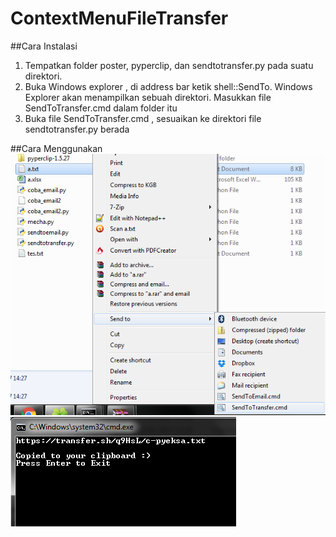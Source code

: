 # ContextMenuFileTransfer

##Cara Instalasi
1. Tempatkan folder poster, pyperclip, dan sendtotransfer.py pada suatu direktori.
2. Buka Windows explorer , di address bar ketik shell::SendTo. Windows Explorer akan menampilkan sebuah direktori. Masukkan file SendToTransfer.cmd dalam folder itu
3. Buka file SendToTransfer.cmd , sesuaikan ke direktori file sendtotransfer.py berada


##Cara Menggunakan
![satu](satu.png)
![dua](dua.png)
